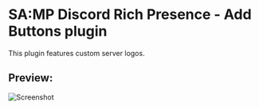 # SA:MP Discord Rich Presence - Add Buttons plugin

This plugin features custom server logos. 

## Preview:
![Screenshot](https://cdn.discordapp.com/attachments/1194550810974113832/1194557219514089552/image-56.png?ex=65b0c91a&is=659e541a&hm=e4137eed9c04f5e8c0284669312710e387c689e60602b2d4d06c360237a70d53)
